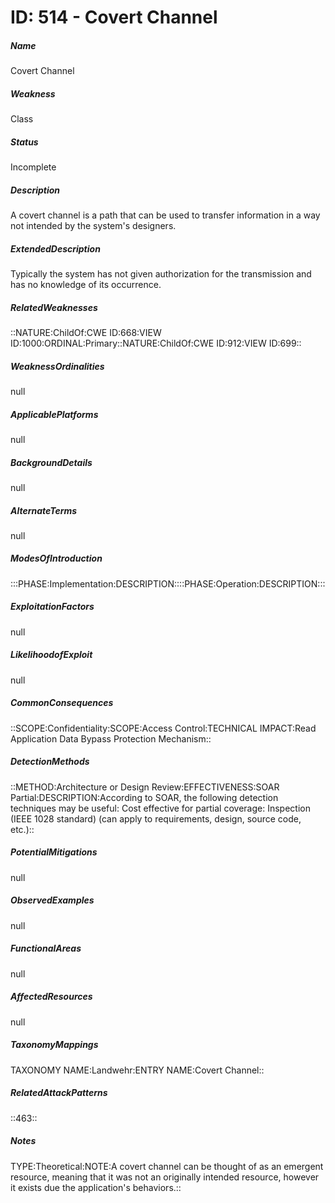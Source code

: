 # ID: 514 - Covert Channel
<h5>Name</h5>Covert Channel
<h5>Weakness</h5>Class
<h5>Status</h5>Incomplete
<h5>Description</h5>A covert channel is a path that can be used to transfer information in a way not intended by the system's designers.
<h5>ExtendedDescription</h5>Typically the system has not given authorization for the transmission and has no knowledge of its occurrence.
<h5>RelatedWeaknesses</h5>::NATURE:ChildOf:CWE ID:668:VIEW ID:1000:ORDINAL:Primary::NATURE:ChildOf:CWE ID:912:VIEW ID:699::
<h5>WeaknessOrdinalities</h5>null
<h5>ApplicablePlatforms</h5>null
<h5>BackgroundDetails</h5>null
<h5>AlternateTerms</h5>null
<h5>ModesOfIntroduction</h5>:::PHASE:Implementation:DESCRIPTION::::PHASE:Operation:DESCRIPTION:::
<h5>ExploitationFactors</h5>null
<h5>LikelihoodofExploit</h5>null
<h5>CommonConsequences</h5>::SCOPE:Confidentiality:SCOPE:Access Control:TECHNICAL IMPACT:Read Application Data Bypass Protection Mechanism::
<h5>DetectionMethods</h5>::METHOD:Architecture or Design Review:EFFECTIVENESS:SOAR Partial:DESCRIPTION:According to SOAR, the following detection techniques may be useful: Cost effective for partial coverage: Inspection (IEEE 1028 standard) (can apply to requirements, design, source code, etc.)::
<h5>PotentialMitigations</h5>null
<h5>ObservedExamples</h5>null
<h5>FunctionalAreas</h5>null
<h5>AffectedResources</h5>null
<h5>TaxonomyMappings</h5>TAXONOMY NAME:Landwehr:ENTRY NAME:Covert Channel::
<h5>RelatedAttackPatterns</h5>::463::
<h5>Notes</h5>TYPE:Theoretical:NOTE:A covert channel can be thought of as an emergent resource, meaning that it was not an originally intended resource, however it exists due the application's behaviors.::

